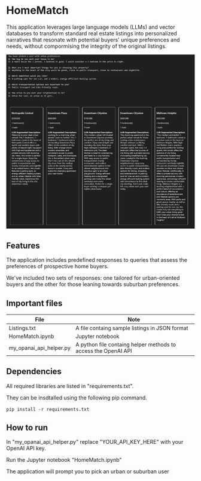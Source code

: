 # HomeMatch

This application leverages large language models (LLMs) and vector databases to transform standard real estate listings into personalized narratives that resonate with potential buyers' unique preferences and needs, without compormising the integrity of the original listings.

![](app_screenshot.png)

## Features

The application includes predefined responses to queries that assess the preferences of prospective home buyers.

We've included two sets of responses: one tailored for urban-oriented buyers and the other for those leaning towards suburban preferences.

## Important files

| File                    | Note                                                           |
| ----------------------- | -------------------------------------------------------------- |
| Listings.txt            | A file containg sample listings in JSON format                 |
| HomeMatch.ipynb         | Jupyter notebook                                               |
| my_opanai_api_helper.py | A python file containg helper methods to access the OpenAI API |

## Dependencies

All required libraries are listed in "requirements.txt".

They can be insdtalled using the following pip command.

```
pip install -r requirements.txt
```

## How to run

In "my_opanai_api_helper.py" replace "YOUR_API_KEY_HERE" with your OpenAI API key.

Run the Jupyter notebook "HomeMatch.ipynb"

The application will prompt you to pick an urban or suburban user
